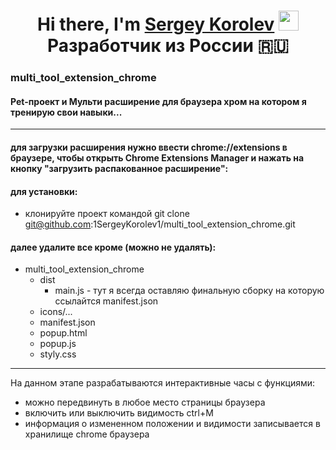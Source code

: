 <h1 align="center">Hi there, I'm <a href="https://github.com/1SergeyKorolev1" target="_blank">Sergey Korolev</a>
<img src="https://github.com/blackcater/blackcater/raw/main/images/Hi.gif" height="32"/> Разработчик из России 🇷🇺</h1>

### multi_tool_extension_chrome

#### Pet-проект и Мульти расширение для браузера хром на котором я тренирую свои навыки...

---

#### для загрузки расширения нужно ввести chrome://extensions в браузере, чтобы открыть Chrome Extensions Manager и нажать на кнопку "загрузить распакованное расширение":

#### для установки:

- клонируйте проект командой git clone git@github.com:1SergeyKorolev1/multi_tool_extension_chrome.git

#### далее удалите все кроме (можно не удалять):

- multi_tool_extension_chrome
  - dist
    - main.js - тут я всегда оставляю финальную сборку на которую ссылайтся manifest.json
  - icons/...
  - manifest.json
  - popup.html
  - popup.js
  - styly.css

---

На данном этапе разрабатываются интерактивные часы с функциями:

- можно передвинуть в любое место страницы браузера
- включить или выключить видимость ctrl+M
- информация о измененном положении и видимости записывается в хранилище chrome браузера

